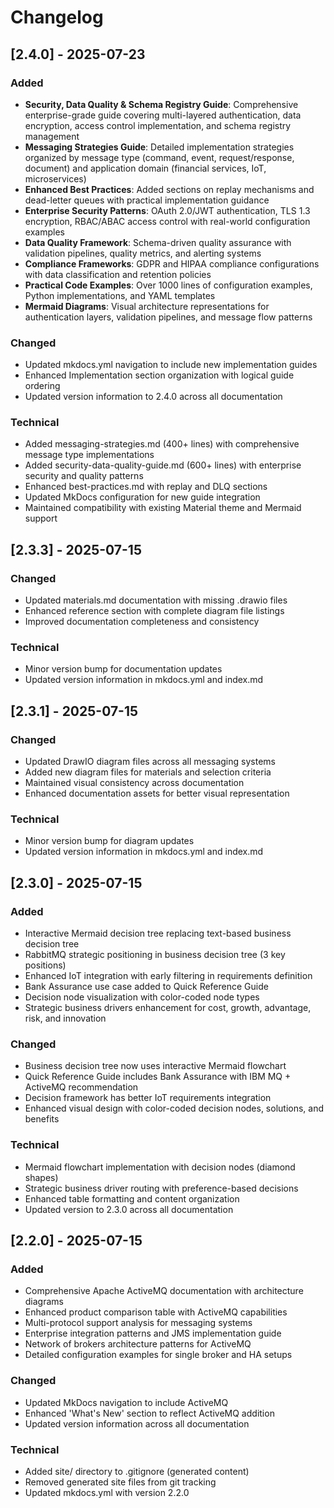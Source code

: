 # Changelog

## [2.4.0] - 2025-07-23

### Added
- **Security, Data Quality & Schema Registry Guide**: Comprehensive enterprise-grade guide covering multi-layered authentication, data encryption, access control implementation, and schema registry management
- **Messaging Strategies Guide**: Detailed implementation strategies organized by message type (command, event, request/response, document) and application domain (financial services, IoT, microservices)
- **Enhanced Best Practices**: Added sections on replay mechanisms and dead-letter queues with practical implementation guidance
- **Enterprise Security Patterns**: OAuth 2.0/JWT authentication, TLS 1.3 encryption, RBAC/ABAC access control with real-world configuration examples
- **Data Quality Framework**: Schema-driven quality assurance with validation pipelines, quality metrics, and alerting systems
- **Compliance Frameworks**: GDPR and HIPAA compliance configurations with data classification and retention policies
- **Practical Code Examples**: Over 1000 lines of configuration examples, Python implementations, and YAML templates
- **Mermaid Diagrams**: Visual architecture representations for authentication layers, validation pipelines, and message flow patterns

### Changed
- Updated mkdocs.yml navigation to include new implementation guides
- Enhanced Implementation section organization with logical guide ordering
- Updated version information to 2.4.0 across all documentation

### Technical
- Added messaging-strategies.md (400+ lines) with comprehensive message type implementations
- Added security-data-quality-guide.md (600+ lines) with enterprise security and quality patterns
- Enhanced best-practices.md with replay and DLQ sections
- Updated MkDocs configuration for new guide integration
- Maintained compatibility with existing Material theme and Mermaid support

## [2.3.3] - 2025-07-15

### Changed
- Updated materials.md documentation with missing .drawio files
- Enhanced reference section with complete diagram file listings
- Improved documentation completeness and consistency

### Technical
- Minor version bump for documentation updates
- Updated version information in mkdocs.yml and index.md

## [2.3.1] - 2025-07-15

### Changed
- Updated DrawIO diagram files across all messaging systems
- Added new diagram files for materials and selection criteria
- Maintained visual consistency across documentation
- Enhanced documentation assets for better visual representation

### Technical
- Minor version bump for diagram updates
- Updated version information in mkdocs.yml and index.md

## [2.3.0] - 2025-07-15

### Added
- Interactive Mermaid decision tree replacing text-based business decision tree
- RabbitMQ strategic positioning in business decision tree (3 key positions)
- Enhanced IoT integration with early filtering in requirements definition
- Bank Assurance use case added to Quick Reference Guide
- Decision node visualization with color-coded node types
- Strategic business drivers enhancement for cost, growth, advantage, risk, and innovation

### Changed
- Business decision tree now uses interactive Mermaid flowchart
- Quick Reference Guide includes Bank Assurance with IBM MQ + ActiveMQ recommendation
- Decision framework has better IoT requirements integration
- Enhanced visual design with color-coded decision nodes, solutions, and benefits

### Technical
- Mermaid flowchart implementation with decision nodes (diamond shapes)
- Strategic business driver routing with preference-based decisions
- Enhanced table formatting and content organization
- Updated version to 2.3.0 across all documentation

## [2.2.0] - 2025-07-15

### Added
- Comprehensive Apache ActiveMQ documentation with architecture diagrams
- Enhanced product comparison table with ActiveMQ capabilities
- Multi-protocol support analysis for messaging systems
- Enterprise integration patterns and JMS implementation guide
- Network of brokers architecture patterns for ActiveMQ
- Detailed configuration examples for single broker and HA setups

### Changed
- Updated MkDocs navigation to include ActiveMQ
- Enhanced 'What's New' section to reflect ActiveMQ addition
- Updated version information across all documentation

### Technical
- Added site/ directory to .gitignore (generated content)
- Removed generated site files from git tracking
- Updated mkdocs.yml with version 2.2.0
